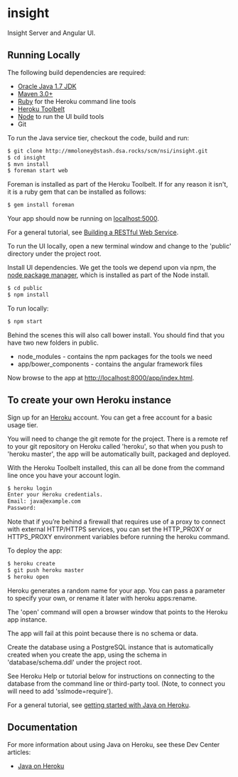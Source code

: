 # insight

Insight Server and Angular UI.

## Running Locally

The following build dependencies are required:

* [Oracle Java 1.7 JDK](http://www.oracle.com/technetwork/java/javase/downloads/jdk7-downloads-1880260.html)
* [Maven 3.0+](http://maven.apache.org/download.cgi)
* [Ruby](https://www.ruby-lang.org/en/) for the Heroku command line tools
* [Heroku Toolbelt](https://toolbelt.heroku.com/)
* [Node](http://nodejs.org/) to run the UI build tools
* Git

To run the Java service tier, checkout the code, build and run:

```sh
$ git clone http://mmoloney@stash.dsa.rocks/scm/nsi/insight.git
$ cd insight
$ mvn install
$ foreman start web
```

Foreman is installed as part of the Heroku Toolbelt. If for any reason it isn't, it is a ruby gem that can be installed as follows:

```sh
$ gem install foreman
```

Your app should now be running on [localhost:5000](http://localhost:5000/).

For a general tutorial, see [Building a RESTful Web Service](http://spring.io/guides/gs/rest-service/).

To run the UI locally, open a new terminal window and change to the 'public' directory under the project root.

Install UI dependencies. We get the tools we depend upon via npm, the [node package manager](https://www.npmjs.com/), which is installed as part of the Node install.

```sh
$ cd public
$ npm install
```

To run locally:

```sh
$ npm start
```

Behind the scenes this will also call bower install. You should find that you have two new folders in public.

* node_modules - contains the npm packages for the tools we need
* app/bower_components - contains the angular framework files


Now browse to the app at [http://localhost:8000/app/index.html](http://localhost:8000/app/index.html).

## To create your own Heroku instance

Sign up for an [Heroku](https://www.heroku.com) account. You can get a free account for a basic usage tier.

You will need to change the git remote for the project. There is a remote ref to your git repository on Heroku called 'heroku', so that when you push to 'heroku master', the app will be automatically built, packaged and deployed.

With the Heroku Toolbelt installed, this can all be done from the command line once you have your account login.

```sh
$ heroku login
Enter your Heroku credentials.
Email: java@example.com
Password:
```

Note that if you’re behind a firewall that requires use of a proxy to connect with external HTTP/HTTPS services, you can set the HTTP_PROXY or HTTPS_PROXY environment variables before running the heroku command.

To deploy the app:

```sh
$ heroku create
$ git push heroku master
$ heroku open
```

Heroku generates a random name for your app. You can pass a parameter to specify your own, or rename it later with heroku apps:rename.

The 'open' command will open a browser window that points to the Heroku app instance.

The app will fail at this point because there is no schema or data.

Create the database using a PostgreSQL instance that is automatically created when you create the app, using the schema in 'database/schema.ddl' under the project root.

See Heroku Help or tutorial below for instructions on connecting to the database from the command line or third-party tool. (Note, to connect you will need to add 'sslmode=require').

For a general tutorial, see [getting started with Java on Heroku](https://devcenter.heroku.com/articles/getting-started-with-java).

## Documentation

For more information about using Java on Heroku, see these Dev Center articles:

- [Java on Heroku](https://devcenter.heroku.com/categories/java)
